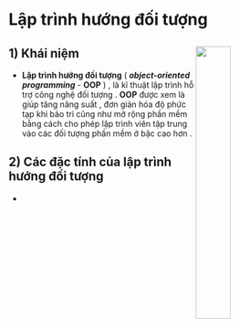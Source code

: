 # Lập trình hướng đối tượng 
## **1) Khái niệm** <img src=https://i.imgur.com/4bsdScW.jpg align=right width=35%>
- **Lập trình hướng đối tượng** ( ***object-oriented programming*** - **OOP** ) , là kĩ thuật lập trình hỗ trợ công nghệ đối tượng . **OOP** được xem là giúp tăng năng suất , đơn giản hóa độ phức tạp khi bảo trì cũng như mở rộng phần mềm bằng cách cho phép lập trình viên tập trung vào các đối tượng phần mềm ở bậc cao hơn . 
## **2) Các đặc tính của lập trình hướng đối tượng**
- 